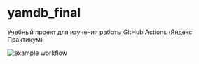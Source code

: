 # yamdb_final
Учебный проект для изучения работы GitHub Actions (Яндекс Практикум)

![example workflow](https://github.com/TatianaVKim/yamdb_final/actions/workflows/main.yml/badge.svg)